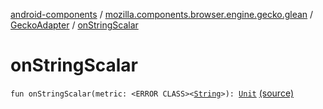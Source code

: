 [android-components](../../index.md) / [mozilla.components.browser.engine.gecko.glean](../index.md) / [GeckoAdapter](index.md) / [onStringScalar](./on-string-scalar.md)

# onStringScalar

`fun onStringScalar(metric: <ERROR CLASS><`[`String`](https://kotlinlang.org/api/latest/jvm/stdlib/kotlin/-string/index.html)`>): `[`Unit`](https://kotlinlang.org/api/latest/jvm/stdlib/kotlin/-unit/index.html) [(source)](https://github.com/mozilla-mobile/android-components/blob/master/components/browser/engine-gecko-nightly/src/main/java/mozilla/components/browser/engine/gecko/glean/GeckoAdapter.kt#L43)